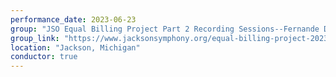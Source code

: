 ```yaml
---
performance_date: 2023-06-23
group: "JSO Equal Billing Project Part 2 Recording Sessions--Fernande Decruck"
group_link: "https://www.jacksonsymphony.org/equal-billing-project-2023/"
location: "Jackson, Michigan"
conductor: true
---
```

